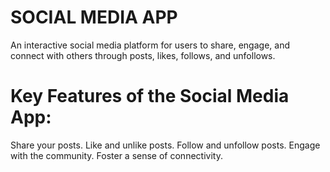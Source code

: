 # SOCIAL MEDIA APP

An interactive social media platform for users to share, engage, and connect with others through posts, likes, follows, and unfollows.

# Key Features of the Social Media App:

Share your posts.
Like and unlike posts.
Follow and unfollow posts.
Engage with the community.
Foster a sense of connectivity.
